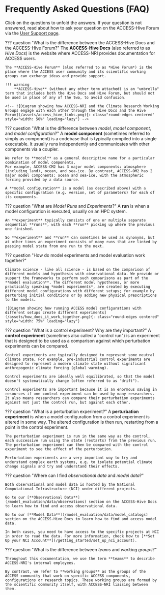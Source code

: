 #  Frequently Asked Questions (FAQ)

Click on the questions to unfold the answers. If your question is not answered, read about how to ask your question on the ACCESS-Hive Forum via the [User Support page](about/faq.md).

??? question "What is the difference between the ACCESS-Hive Docs and the ACCESS-Hive Forum?"
    The **ACCESS-Hive Docs** (also referred to as *Hive Docs*) is the website where ACCESS-NRI provides documentation for ACCESS users.

    The **ACCESS-Hive Forum** (also referred to as *Hive Forum*) is the place where the ACCESS user community and its scientific working groups can exchange ideas and provide support.

    !!! warning
        **ACCESS-Hive** (without any other term attached) is an "umbrella" term that includes both the Hive Docs and Hive Forum, but should not be used in place of any of the two, to avoid confusion.
    
    <!-- ![Diagram showing how ACCESS-NRI and the Climate Research Working Groups engage with each other through the Hive Docs and the Hive Forum](/assets/access_hive_links.png){: class="round-edges centered" style="width: 50%" loading="lazy"} -->

??? question "What is the difference between _model_, _model component_, and _model configuration_?"
    A **model component** (sometimes referred to simply as component) is a codebase that is typically compiled into a single executable. It usually runs independently and communicates with other components via a coupler.

    We refer to **model** as a general descriptive name for a particular combination of model components.
    For example, ACCESS-CM2 has 3 major model components: atmosphere (including land), ocean, and sea-ice. By contrast, ACCESS-OM2 has 2 major model components: ocean and sea-ice, with the atmospheric forcing provided by a data source.

    A **model configuration** is a model (as described above) with a specific configuration (e.g. version, set of parameters) for each of its components.

??? question "What are _Model Runs_ and _Experiments_?"
    A **run** is when a model configuration is executed, usually on an HPC system.

    An **experiment** typically consists of one or multiple separate sequential **runs**, with each **run** picking up where the previous one finished.

    So **experiment** and **run** can sometimes be used as synonyms, but at other times an experiment consists of many runs that are linked by passing model state from one run to the next.

??? question "How do model experiments and model evaluation work together?"

    Climate science - like all science - is based on the comparison of different models and hypothesis with observational data. We provide or support the frameworks to perform such comparisons as part of the **model evaluation**. The different model hypotheses, or more practically speaking *model experiments*, are created by executing different model configurations with different setups; for example by perturbing initial conditions or by adding new physical prescriptions to the models.
    
    ![Diagram showing how running ACCESS model configurations with different setups create different experiments](/assets/how_does_it_work_together.png){: class="round-edges centered" style="width: 75%" loading="lazy"}

??? question "What is a control experiment? Why are they important?"
    A **control experiment** (sometimes also called a "control run") is an experiment that is designed to be used as a comparison against which perturbation experiments can be compared.

    Control experiments are typically designed to represent some neutral climate state. For example, pre-industrial control experiments are designed to represent a modern climate state without significant anthropogenic climate forcing (global warming).

    Control experiments are ideally well equilibrated, so that the model doesn't systematically change (often referred to as "drift").

    Control experiments are important because it is an enormous saving in resources if one control experiment can be used by many researchers. It also means researchers can compare their perturbation experiments against not just the control run, but against each other.

??? question "What is a perturbation experiment?"
    A **perturbation experiment** is when a model configuration from a control experiment is altered in some way. The altered configuration is then run, restarting from a point in the control experiment.

    The perturbation experiment is run in the same way as the control, each successive run using the state (restarts) from the previous run. The perturbation experiment can then be compared with the control experiment to see the effect of the perturbation.

    Perturbation experiments are a very important way to try and understand complex earth systems, e.g. to isolate potential climate change signals and try and understand their effects.

??? question "Where can I find _observational data_ and _model data_?"
    
    Both observational and model data is hosted by the National Computational Infrastructure (NCI) under different projects. 

    Go to our [**Observational Data**](/model_evaluation/data/observations) section on the ACCESS-Hive Docs to learn how to find and access observational data.

    Go to our [**Model Data**](/model_evaluation/data/model_catalogs) section on the ACCESS-Hive Docs to learn how to find and access model data.

    In both cases, you need to have access to the specific projects at NCI in order to read the data. For more information, check how to [**Set Up your NCI Account**](/getting_started/set_up_nci_account).

??? question "What is the difference between _teams_ and _working groups_?"

    Throughout this documentation, we use the term **teams** to describe ACCESS-NRI's internal employees.

    By contrast, we refer to **working groups** as the groups of the ACCESS community that work on specific ACCESS components, configurations or research topics. These working groups are formed by the scientific community itself, with ACCESS-NRI liaising between them.

